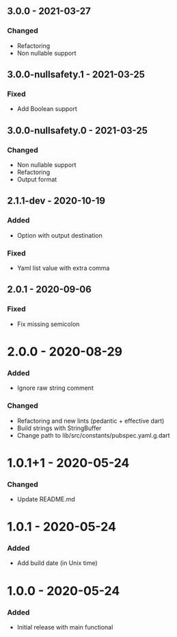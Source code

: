 ## 3.0.0 - 2021-03-27  
### Changed  
- Refactoring  
- Non nullable support  
  
  
## 3.0.0-nullsafety.1 - 2021-03-25  
### Fixed  
- Add Boolean support  
  
  
## 3.0.0-nullsafety.0 - 2021-03-25
### Changed
- Non nullable support
- Refactoring
- Output format
  
  
## 2.1.1-dev - 2020-10-19  
### Added  
- Option with output destination  
  
### Fixed  
- Yaml list value with extra comma  
  
  
## 2.0.1 - 2020-09-06
### Fixed
- Fix missing semicolon
  
  
# 2.0.0 - 2020-08-29
### Added
- Ignore raw string comment
  
### Changed
- Refactoring and new lints (pedantic + effective dart)  
- Build strings with StringBuffer  
- Change path to lib/src/constants/pubspec.yaml.g.dart 
  
  
# 1.0.1+1 - 2020-05-24
### Changed
- Update README.md
  
  
# 1.0.1 - 2020-05-24
### Added
- Add build date (in Unix time)
  
  
# 1.0.0 - 2020-05-24
### Added
- Initial release with main functional  
  
  